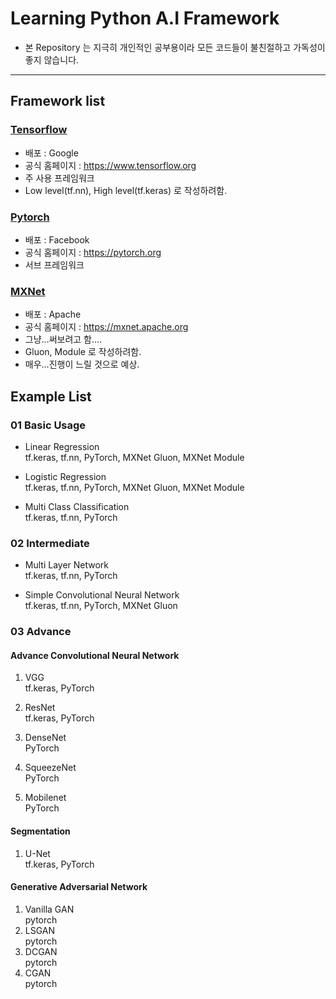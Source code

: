 # Learning Python A.I Framework

- 본 Repository 는 지극히 개인적인 공부용이라 모든 코드들이 불친절하고 가독성이 좋지 않습니다.

---
## Framework list 

### [Tensorflow](/tensorflow/)
- 배포 : Google
- 공식 홈페이지 : https://www.tensorflow.org
- 주 사용 프레임워크
- Low level(tf.nn), High level(tf.keras) 로 작성하려함.

### [Pytorch](/pytorch/)
- 배포 : Facebook
- 공식 홈페이지 : https://pytorch.org
- 서브 프레임워크

### [MXNet](/mxnet/)
- 배포 : Apache
- 공식 홈페이지 : https://mxnet.apache.org
- 그냥...써보려고 함....
- Gluon, Module 로 작성하려함.
- 매우...진행이 느릴 것으로 예상.


## Example List

### 01 Basic Usage
- Linear Regression  
tf.keras, tf.nn, PyTorch, MXNet Gluon, MXNet Module

- Logistic Regression  
tf.keras, tf.nn, PyTorch, MXNet Gluon, MXNet Module

- Multi Class Classification  
tf.keras, tf.nn, PyTorch

### 02 Intermediate
- Multi Layer Network  
tf.keras, tf.nn, PyTorch

- Simple Convolutional Neural Network  
tf.keras, tf.nn, PyTorch, MXNet Gluon

### 03 Advance
#### Advance Convolutional Neural Network
1. VGG  
tf.keras, PyTorch

2. ResNet  
tf.keras, PyTorch

3. DenseNet  
PyTorch

4. SqueezeNet  
PyTorch

5. Mobilenet  
PyTorch

#### Segmentation
1. U-Net  
tf.keras, PyTorch

#### Generative Adversarial Network
1. Vanilla GAN  
pytorch
2. LSGAN  
pytorch
3. DCGAN  
pytorch
4. CGAN  
pytorch
